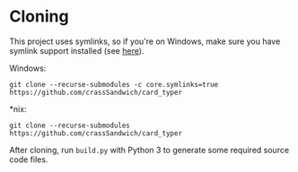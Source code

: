 # Cloning

This project uses symlinks, so if you're on Windows, make sure you have symlink support installed (see [here](https://stackoverflow.com/a/42137273/5931898)).

Windows:

	git clone --recurse-submodules -c core.symlinks=true https://github.com/crassSandwich/card_typer

*nix:

	git clone --recurse-submodules https://github.com/crassSandwich/card_typer

After cloning, run `build.py` with Python 3 to generate some required source code files.
